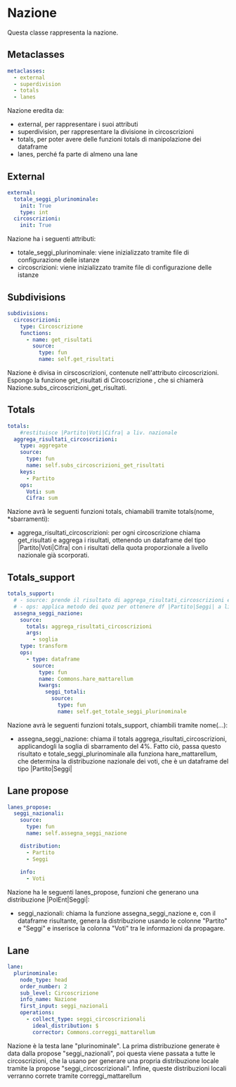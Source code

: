 # Nazione
Questa classe rappresenta la nazione.


## Metaclasses 

```yaml
metaclasses:
  - external
  - superdivision
  - totals
  - lanes
```

Nazione eredita da:
+ external, per rappresentare i suoi attributi
+ superdivision, per rappresentare la divisione in circoscrizioni
+ totals, per poter avere delle funzioni totals di manipolazione dei dataframe
+ lanes, perché fa parte di almeno una lane



## External

```yaml
external:
  totale_seggi_plurinominale:
    init: True
    type: int
  circoscrizioni:
    init: True
```

Nazione ha i seguenti attributi:
+ totale_seggi_plurinominale: viene inizializzato tramite file di configurazione delle istanze
+ circoscrizioni: viene inizializzato tramite file di configurazione delle istanze


## Subdivisions

```yaml
subdivisions:
  circoscrizioni:
    type: Circoscrizione
    functions:
      - name: get_risultati
        source: 
          type: fun
          name: self.get_risultati
```

Nazione è divisa in cirscoscrizioni, contenute nell'attributo circoscrizioni. Espongo la funzione get_risultati di Circoscrizione , che si chiamerà Nazione.subs_circoscrizioni_get_risultati.


## Totals

```yaml 
totals:
    #restituisce |Partito|Voti|Cifra| a liv. nazionale
  aggrega_risultati_circoscrizioni: 
    type: aggregate
    source:
      type: fun
      name: self.subs_circoscrizioni_get_risultati
    keys:
      - Partito
    ops:
      Voti: sum
      Cifra: sum
```

Nazione avrà le seguenti funzioni totals, chiamabili tramite totals(nome, *sbarramenti):
+ aggrega_risultati_circoscrizioni: per ogni circoscrizione chiama get_risultati e aggrega i risultati, ottenendo un dataframe del tipo |Partito|Voti|Cifra| con i risultati della quota proporzionale a livello nazionale già scorporati.


## Totals_support

```yaml
totals_support:  
  # - source: prende il risultato di aggrega_risultati_circoscrizioni e applica soglia sbarr
  # - ops: applica metodo dei quoz per ottenere df |Partito|Seggi| a liv. nazionale
  assegna_seggi_nazione:
    source:
      totals: aggrega_risultati_circoscrizioni
      args: 
        - soglia
    type: transform
    ops:
      - type: dataframe
        source:
          type: fun
          name: Commons.hare_mattarellum
          kwargs:
            seggi_totali:
              source:
                type: fun
                name: self.get_totale_seggi_plurinominale
```

Nazione avrà le seguenti funzioni totals_support, chiambili tramite nome(...):
+ assegna_seggi_nazione: chiama il totals aggrega_risultati_circoscrizioni, applicandogli la soglia di sbarramento del 4%. Fatto ciò, passa questo risultato e totale_seggi_plurinominale alla funziona hare_mattarellum, che determina la distribuzione nazionale dei voti, che è un dataframe del tipo |Partito|Seggi|


## Lane propose

```yaml
lanes_propose:
  seggi_nazionali:
    source:
      type: fun
      name: self.assegna_seggi_nazione

    distribution:
      - Partito
      - Seggi
    
    info:
      - Voti
```

Nazione ha le seguenti lanes_propose, funzioni che generano una distribuzione |PolEnt|Seggi|:
+ seggi_nazionali: chiama la funzione assegna_seggi_nazione e, con il dataframe risultante, genera la distribuzione usando le colonne "Partito" e "Seggi" e inserisce la colonna "Voti" tra le informazioni da propagare.


## Lane

```yaml
lane:
  plurinominale:
    node_type: head
    order_number: 2
    sub_level: Circoscrizione
    info_name: Nazione 
    first_input: seggi_nazionali 
    operations:
      - collect_type: seggi_circoscrizionali
        ideal_distribution: $
        corrector: Commons.correggi_mattarellum
```

Nazione è la testa lane "plurinominale". 
La prima distribuzione generate è data dalla propose "seggi_nazionali", poi questa viene passata a tutte le circoscrizioni, che la usano per generare una propria distribuzione locale tramite la propose "seggi_circoscrizionali". Infine, queste distribuzioni locali verranno correte tramite correggi_mattarellum